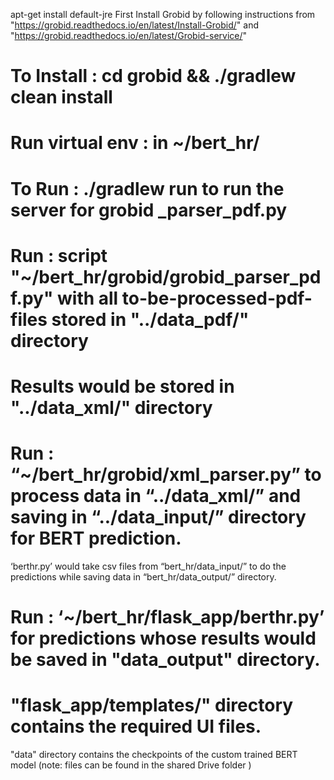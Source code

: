 apt-get install default-jre
First Install Grobid by following instructions from "https://grobid.readthedocs.io/en/latest/Install-Grobid/"  and  "https://grobid.readthedocs.io/en/latest/Grobid-service/"
# To Install : cd grobid  && ./gradlew clean install
# Run virtual env : in ~/bert_hr/
# To Run : ./gradlew run to run the server for grobid _parser_pdf.py
# Run :  script "~/bert_hr/grobid/grobid_parser_pdf.py" with all to-be-processed-pdf-files stored in "../data_pdf/" directory
# Results would be stored in "../data_xml/" directory
# Run :  “~/bert_hr/grobid/xml_parser.py” to process data in “../data_xml/” and saving in “../data_input/” directory for BERT prediction.
‘berthr.py’ would take csv files from “bert_hr/data_input/” to do the predictions while saving data in “bert_hr/data_output/” directory.
# Run : ‘~/bert_hr/flask_app/berthr.py’ for predictions whose results would be saved in "data_output" directory.



# "flask_app/templates/" directory contains the required UI files.


"data" directory contains the checkpoints of the custom trained BERT model (note: files can be found in the shared Drive folder )